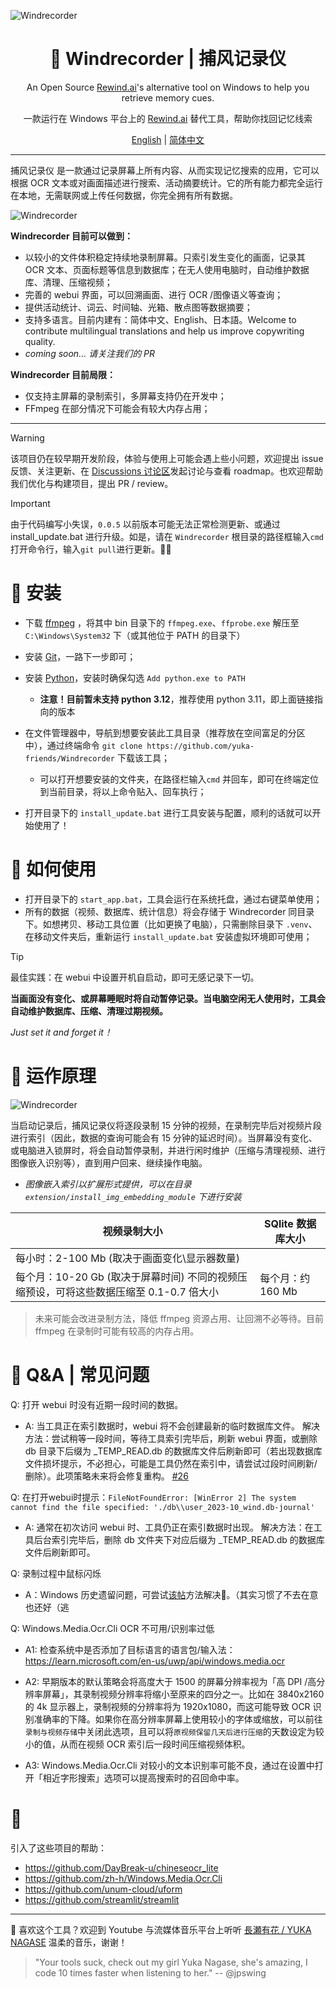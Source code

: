 ![Windrecorder](https://github.com/yuka-friends/Windrecorder/blob/main/__assets__/product-header-cn.jpg)
<h1 align="center"> 🦝 Windrecorder | 捕风记录仪</h1>
<p align="center"> An Open Source <a href="https://www.rewind.ai/">Rewind.ai</a>'s alternative tool on Windows to help you retrieve memory cues.</p>
<p align="center">一款运行在 Windows 平台上的 <a href="https://www.rewind.ai/">Rewind.ai</a> 替代工具，帮助你找回记忆线索</p>

<p align="center"> <a href="https://github.com/yuka-friends/Windrecorder/blob/main/__assets__/README-en.md">English</a>  | <a href="https://github.com/yuka-friends/Windrecorder/blob/main/README.md">简体中文</a>

---

捕风记录仪 是一款通过记录屏幕上所有内容、从而实现记忆搜索的应用，它可以根据 OCR 文本或对画面描述进行搜索、活动摘要统计。它的所有能力都完全运行在本地，无需联网或上传任何数据，你完全拥有所有数据。

![Windrecorder](https://github.com/yuka-friends/Windrecorder/blob/main/__assets__/product-preview-cn.jpg)

**Windrecorder 目前可以做到：**
- 以较小的文件体积稳定持续地录制屏幕。只索引发生变化的画面，记录其 OCR 文本、页面标题等信息到数据库；在无人使用电脑时，自动维护数据库、清理、压缩视频；
- 完善的 webui 界面，可以回溯画面、进行 OCR /图像语义等查询；
- 提供活动统计、词云、时间轴、光箱、散点图等数据摘要；
- 支持多语言。目前内建有：简体中文、English、日本語。Welcome to contribute multilingual translations and help us improve copywriting quality.
- _coming soon... 请关注我们的 PR_

**Windrecorder 目前局限：**
- 仅支持主屏幕的录制索引，多屏幕支持仍在开发中；
- FFmpeg 在部分情况下可能会有较大内存占用；

---

> [!WARNING]
> 该项目仍在较早期开发阶段，体验与使用上可能会遇上些小问题，欢迎提出 issue 反馈、关注更新、在 [Discussions 讨论区](https://github.com/yuka-friends/Windrecorder/discussions)发起讨论与查看 roadmap。也欢迎帮助我们优化与构建项目，提出 PR / review。

> [!IMPORTANT]  
> 由于代码编写小失误，`0.0.5` 以前版本可能无法正常检测更新、或通过 install_update.bat 进行升级。如是，请在 `Windrecorder` 根目录的路径框输入`cmd`打开命令行，输入`git pull`进行更新。🙇‍♀️

# 🦝 安装

- 下载 [ffmpeg](https://www.gyan.dev/ffmpeg/builds/ffmpeg-release-essentials.zip) ，将其中 bin 目录下的 `ffmpeg.exe`、`ffprobe.exe` 解压至 `C:\Windows\System32` 下（或其他位于 PATH 的目录下）

- 安装 [Git](https://git-scm.com/download/win)，一路下一步即可；

- 安装 [Python](https://www.python.org/ftp/python/3.11.7/python-3.11.7-amd64.exe)，安装时确保勾选 `Add python.exe to PATH`
    - **注意！目前暂未支持 python 3.12**，推荐使用 python 3.11，即上面链接指向的版本

- 在文件管理器中，导航到想要安装此工具目录（推荐放在空间富足的分区中），通过终端命令 `git clone https://github.com/yuka-friends/Windrecorder` 下载该工具；

    - 可以打开想要安装的文件夹，在路径栏输入`cmd` 并回车，即可在终端定位到当前目录，将以上命令贴入、回车执行；

- 打开目录下的 `install_update.bat` 进行工具安装与配置，顺利的话就可以开始使用了！


# 🦝 如何使用

- 打开目录下的 `start_app.bat`，工具会运行在系统托盘，通过右键菜单使用；
- 所有的数据（视频、数据库、统计信息）将会存储于 Windrecorder 同目录下。如想拷贝、移动工具位置（比如更换了电脑），只需删除目录下 `.venv`、在移动文件夹后，重新运行 `install_update.bat` 安装虚拟环境即可使用；

> [!TIP]
> 最佳实践：在 webui 中设置开机自启动，即可无感记录下一切。
> 
> **当画面没有变化、或屏幕睡眠时将自动暂停记录。当电脑空闲无人使用时，工具会自动维护数据库、压缩、清理过期视频。**
> 
> _Just set it and forget it！_


# 🦝 运作原理
![Windrecorder](https://github.com/yuka-friends/Windrecorder/blob/main/__assets__/how-it-work-sc.jpg)

当启动记录后，捕风记录仪将逐段录制 15 分钟的视频，在录制完毕后对视频片段进行索引（因此，数据的查询可能会有 15 分钟的延迟时间）。当屏幕没有变化、或电脑进入锁屏时，将会自动暂停录制，并进行闲时维护（压缩与清理视频、进行图像嵌入识别等），直到用户回来、继续操作电脑。

- _图像嵌入索引以扩展形式提供，可以在目录 `extension/install_img_embedding_module` 下进行安装_

| 视频录制大小                                                                            | SQlite 数据库大小           |
|-----------------------------------------------------------------------------------------|---------------------------|
| 每小时：2-100 Mb (取决于画面变化\显示器数量)                                            |                              |
| 每个月：10-20 Gb (取决于屏幕时间) 不同的视频压缩预设，可将这些数据压缩至 0.1-0.7 倍大小    | 每个月：约 160 Mb             |

> 未来可能会改进录制方法，降低 ffmpeg 资源占用、让回溯不必等待。目前 ffmpeg 在录制时可能有较高的内存占用。


# 🦝 Q&A | 常见问题

Q: 打开 webui 时没有近期一段时间的数据。

- A: 当工具正在索引数据时，webui 将不会创建最新的临时数据库文件。
解决方法：尝试稍等一段时间，等待工具索引完毕后，刷新 webui 界面，或删除 db 目录下后缀为 _TEMP_READ.db 的数据库文件后刷新即可（若出现数据库文件损坏提示，不必担心，可能是工具仍然在索引中，请尝试过段时间刷新/删除）。此项策略未来将会修复重构。 [#26](https://github.com/yuka-friends/Windrecorder/issues/26)

Q: 在打开webui时提示：`FileNotFoundError: [WinError 2] The system cannot find the file specified: './db\\user_2023-10_wind.db-journal'`

- A: 通常在初次访问 webui 时、工具仍正在索引数据时出现。
解决方法：在工具后台索引完毕后，删除 db 文件夹下对应后缀为 _TEMP_READ.db 的数据库文件后刷新即可。

Q: 录制过程中鼠标闪烁

- A：Windows 历史遗留问题，可尝试[该帖](https://stackoverflow.com/questions/34023630/how-to-avoid-mouse-pointer-flicker-when-capture-a-window-by-ffmpeg)方法解决🤔。（其实习惯了不去在意也还好（逃

Q: Windows.Media.Ocr.Cli OCR 不可用/识别率过低

- A1: 检查系统中是否添加了目标语言的语言包/输入法：https://learn.microsoft.com/en-us/uwp/api/windows.media.ocr

- A2: 早期版本的默认策略会将高度大于 1500 的屏幕分辨率视为「高 DPI /高分辨率屏幕」，其录制视频分辨率将缩小至原来的四分之一。比如在 3840x2160 的 4k 显示器上，录制视频的分辨率将为 1920x1080，而这可能导致 OCR 识别准确率的下降。如果你在高分辨率屏幕上使用较小的字体或缩放，可以前往`录制与视频存储`中关闭此选项，且可以将`原视频保留几天后进行压缩`的天数设定为较小的值，从而在视频 OCR 索引后一段时间压缩视频体积。

- A3: Windows.Media.Ocr.Cli 对较小的文本识别率可能不良，通过在设置中打开「相近字形搜索」选项可以提高搜索时的召回命中率。

# 🧡
引入了这些项目的帮助：

- https://github.com/DayBreak-u/chineseocr_lite
- https://github.com/zh-h/Windows.Media.Ocr.Cli
- https://github.com/unum-cloud/uform
- https://github.com/streamlit/streamlit


---

🧡 喜欢这个工具？欢迎到 Youtube 与流媒体音乐平台上听听 [長瀬有花 / YUKA NAGASE](https://www.youtube.com/channel/UCf-PcSHzYAtfcoiBr5C9DZA) 温柔的音乐，谢谢！

> "Your tools suck, check out my girl Yuka Nagase, she's amazing, I code 10 times faster when listening to her." -- @jpswing

